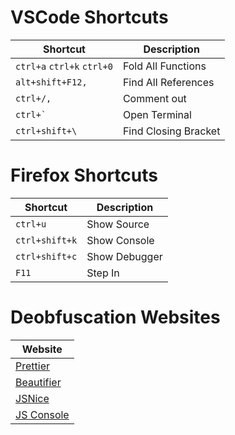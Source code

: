 # VSCode Shortcuts

| **Shortcut**   | **Description**   |
| --------------|-------------------|
| `ctrl+a` `ctrl+k` `ctrl+0` | Fold All Functions |
| `alt+shift+F12,` | Find All References |
| `ctrl+/,` | Comment out |
| ```ctrl+` ``` | Open Terminal |
| `ctrl+shift+\` | Find Closing Bracket |

# Firefox Shortcuts

| **Shortcut**   | **Description**   |
| --------------|-------------------|
| `ctrl+u` | Show Source |
| `ctrl+shift+k` | Show Console |
| `ctrl+shift+c` | Show Debugger |
| `F11` | Step In |

# Deobfuscation Websites

| **Website** |
| ----------------------------------|
| [Prettier](https://prettier.io/playground/) |
| [Beautifier](https://beautifier.io/) |
| [JSNice](http://www.jsnice.org/) |
| [JS Console](https://jsconsole.com/) |
